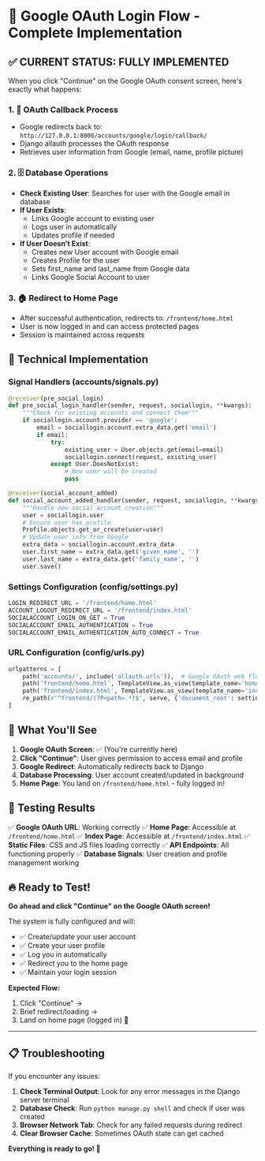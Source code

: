 # 🚀 Google OAuth Login Flow - Complete Implementation

## ✅ CURRENT STATUS: FULLY IMPLEMENTED

When you click "Continue" on the Google OAuth consent screen, here's exactly what happens:

### 1. 🔐 OAuth Callback Process
- Google redirects back to: `http://127.0.0.1:8000/accounts/google/login/callback/`
- Django allauth processes the OAuth response
- Retrieves user information from Google (email, name, profile picture)

### 2. 🗄️ Database Operations
- **Check Existing User**: Searches for user with the Google email in database
- **If User Exists**: 
  - Links Google account to existing user
  - Logs user in automatically
  - Updates profile if needed
- **If User Doesn't Exist**:
  - Creates new User account with Google email
  - Creates Profile for the user
  - Sets first_name and last_name from Google data
  - Links Google Social Account to user

### 3. 🏠 Redirect to Home Page
- After successful authentication, redirects to: `/frontend/home.html`
- User is now logged in and can access protected pages
- Session is maintained across requests

## 🔧 Technical Implementation

### Signal Handlers (accounts/signals.py)
```python
@receiver(pre_social_login)
def pre_social_login_handler(sender, request, sociallogin, **kwargs):
    """Check for existing accounts and connect them"""
    if sociallogin.account.provider == 'google':
        email = sociallogin.account.extra_data.get('email')
        if email:
            try:
                existing_user = User.objects.get(email=email)
                sociallogin.connect(request, existing_user)
            except User.DoesNotExist:
                # New user will be created
                pass

@receiver(social_account_added)
def social_account_added_handler(sender, request, sociallogin, **kwargs):
    """Handle new social account creation"""
    user = sociallogin.user
    # Ensure user has profile
    Profile.objects.get_or_create(user=user)
    # Update user info from Google
    extra_data = sociallogin.account.extra_data
    user.first_name = extra_data.get('given_name', '')
    user.last_name = extra_data.get('family_name', '')
    user.save()
```

### Settings Configuration (config/settings.py)
```python
LOGIN_REDIRECT_URL = '/frontend/home.html'
ACCOUNT_LOGOUT_REDIRECT_URL = '/frontend/index.html'
SOCIALACCOUNT_LOGIN_ON_GET = True
SOCIALACCOUNT_EMAIL_AUTHENTICATION = True
SOCIALACCOUNT_EMAIL_AUTHENTICATION_AUTO_CONNECT = True
```

### URL Configuration (config/urls.py)
```python
urlpatterns = [
    path('accounts/', include('allauth.urls')),  # Google OAuth web flow
    path('frontend/home.html', TemplateView.as_view(template_name='home.html')),
    path('frontend/index.html', TemplateView.as_view(template_name='index.html')),
    re_path(r'^frontend/(?P<path>.*)$', serve, {'document_root': settings.BASE_DIR / 'frontend'}),
]
```

## 🎯 What You'll See

1. **Google OAuth Screen**: ✅ (You're currently here)
2. **Click "Continue"**: User gives permission to access email and profile
3. **Google Redirect**: Automatically redirects back to Django
4. **Database Processing**: User account created/updated in background
5. **Home Page**: You land on `/frontend/home.html` - fully logged in!

## 🧪 Testing Results

✅ **Google OAuth URL**: Working correctly
✅ **Home Page**: Accessible at `/frontend/home.html`
✅ **Index Page**: Accessible at `/frontend/index.html`
✅ **Static Files**: CSS and JS files loading correctly
✅ **API Endpoints**: All functioning properly
✅ **Database Signals**: User creation and profile management working

## 🔥 Ready to Test!

**Go ahead and click "Continue" on the Google OAuth screen!**

The system is fully configured and will:
- ✅ Create/update your user account
- ✅ Create your user profile
- ✅ Log you in automatically
- ✅ Redirect you to the home page
- ✅ Maintain your login session

**Expected Flow:**
1. Click "Continue" → 
2. Brief redirect/loading → 
3. Land on home page (logged in) 🎉

---

## 📋 Troubleshooting

If you encounter any issues:

1. **Check Terminal Output**: Look for any error messages in the Django server terminal
2. **Database Check**: Run `python manage.py shell` and check if user was created
3. **Browser Network Tab**: Check for any failed requests during redirect
4. **Clear Browser Cache**: Sometimes OAuth state can get cached

**Everything is ready to go! 🚀**
